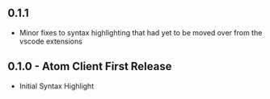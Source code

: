 ## 0.1.1 
* Minor fixes to syntax highlighting that had yet to be moved over from the vscode extensions

## 0.1.0 - Atom Client First Release
* Initial Syntax Highlight
